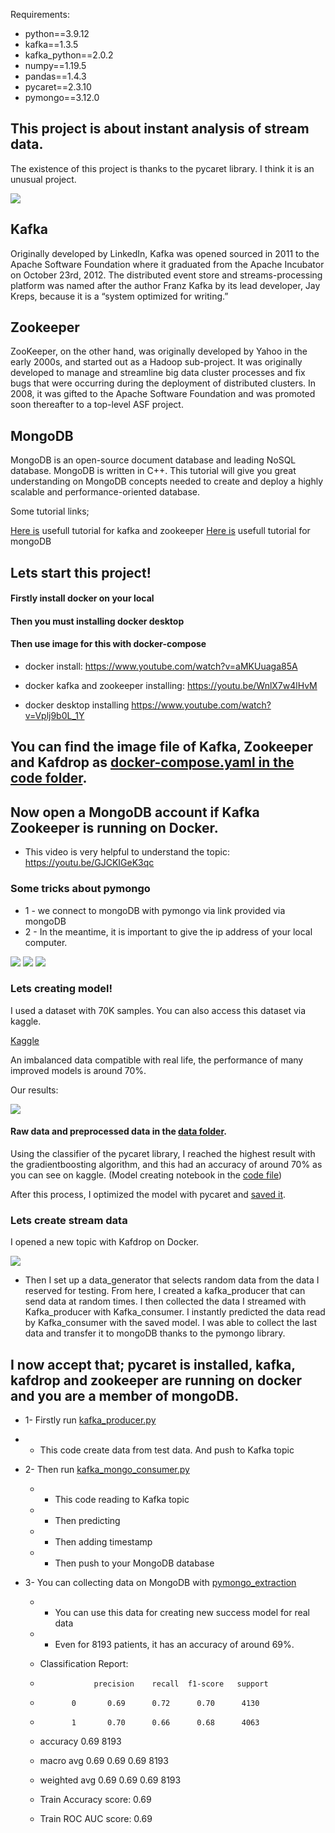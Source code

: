 Requirements: 
* python==3.9.12
* kafka==1.3.5 
* kafka_python==2.0.2 
* numpy==1.19.5 
* pandas==1.4.3 
* pycaret==2.3.10 
* pymongo==3.12.0

## This project is about instant analysis of stream data.


The existence of this project is thanks to the pycaret library. I think it is an unusual project.


![](https://github.com/turkalpmd/stream-medical-data/blob/master/images/unnamed1.png)

## Kafka

Originally developed by LinkedIn, Kafka was opened sourced in 2011 to the Apache Software Foundation where it graduated from the Apache Incubator on October 23rd, 2012. The distributed event store and streams-processing platform was named after the author Franz Kafka by its lead developer, Jay Kreps, because it is a “system optimized for writing.”

## Zookeeper

ZooKeeper, on the other hand, was originally developed by Yahoo in the early 2000s, and started out as a Hadoop sub-project. It was originally developed to manage and streamline big data cluster processes and fix bugs that were occurring during the deployment of distributed clusters. In 2008, it was gifted to the Apache Software Foundation and was promoted soon thereafter to a top-level ASF project.

## MongoDB

MongoDB is an open-source document database and leading NoSQL database. MongoDB is written in C++. This tutorial will give you great understanding on MongoDB concepts needed to create and deploy a highly scalable and performance-oriented database.

Some tutorial links;

[Here is](https://docs.confluent.io/5.1.3/streams/quickstart.html) usefull tutorial for kafka and zookeeper
[Here is](https://www.tutorialspoint.com/mongodb/index.htm) usefull tutorial for mongoDB


## Lets start this project!

#### Firstly install docker on your local
#### Then you must installing docker desktop
#### Then use image for this with docker-compose 

* docker install: https://www.youtube.com/watch?v=aMKUuaga85A

* docker kafka and zookeeper installing: https://youtu.be/WnlX7w4lHvM

* docker desktop installing https://www.youtube.com/watch?v=Vplj9b0L_1Y

## You can find the image file of Kafka, Zookeeper and Kafdrop as [docker-compose.yaml in the code folder](https://github.com/turkalpmd/stream-medical-data/blob/master/code/docker-compose.yaml).

## Now open a MongoDB account if Kafka Zookeeper is running on Docker.

* This video is very helpful to understand the topic: https://youtu.be/GJCKIGeK3qc

### Some tricks about pymongo

* 1 - we connect to mongoDB with pymongo via link provided via mongoDB
* 2 - In the meantime, it is important to give the ip address of your local computer.
    

![](https://github.com/turkalpmd/stream-medical-data/blob/master/images/Screenshot%20from%202022-08-16%2012-15-53.png)
![](https://github.com/turkalpmd/stream-medical-data/blob/master/images/Screenshot%20from%202022-08-16%2012-16-05.png)
![](https://github.com/turkalpmd/stream-medical-data/blob/master/images/Screenshot%20from%202022-08-16%2013-00-37.png)


### Lets creating model!


I used a dataset with 70K samples. You can also access this dataset via kaggle.

[Kaggle](https://www.kaggle.com/datasets/sulianova/cardiovascular-disease-dataset)

An imbalanced data compatible with real life, the performance of many improved models is around 70%.

Our results:

![](hhttps://github.com/turkalpmd/stream-medical-data/blob/master/images/Screenshot%20from%202022-08-16%2011-50-09.png)


#### Raw data and preprocessed data in the [data folder](https://github.com/turkalpmd/stream-medical-data/tree/master/data). 




Using the classifier of the pycaret library, I reached the highest result with the gradientboosting algorithm, and this had an accuracy of around 70% as you can see on kaggle. (Model creating notebook in the [code file](https://github.com/turkalpmd/stream-medical-data/blob/master/code/model.ipynb))




After this process, I optimized the model with pycaret and [saved it](https://github.com/turkalpmd/stream-medical-data/blob/master/code/model.pkl).


### Lets create stream data

I opened a new topic with Kafdrop on Docker.






![](https://github.com/turkalpmd/stream-medical-data/blob/master/images/Screenshot%20from%202022-08-16%2012-03-59.png)





* Then I set up a data_generator that selects random data from the data I reserved for testing. From here, I created a kafka_producer that can send data at random times. I then collected the data I streamed with Kafka_producer with Kafka_consumer. I instantly predicted the data read by Kafka_consumer with the saved model. I was able to collect the last data and transfer it to mongoDB thanks to the pymongo library.

## I now accept that; pycaret is installed, kafka, kafdrop and zookeeper are running on docker and you are a member of mongoDB.

* 1- Firstly run [kafka_producer.py](https://github.com/turkalpmd/stream-medical-data/blob/master/code/kafka_producer.py)
*   - This code create data from test data. And push to Kafka topic


* 2- Then run [kafka_mongo_consumer.py](https://github.com/turkalpmd/stream-medical-data/blob/master/code/kafka_mongo_consumer.py)
    * - This code reading to Kafka topic 
    * - Then predicting
    * - Then adding timestamp
    * - Then push to your MongoDB database


* 3- You can collecting data on MongoDB with [pymongo_extraction](https://github.com/turkalpmd/stream-medical-data/blob/master/code/pymongo_extraction.ipynb)
    * - You can use this data for creating new success model for real data
    * - Even for 8193 patients, it has an accuracy of around 69%.

    * Classification Report: 
    *                 precision    recall  f1-score   support

    *            0       0.69      0.72      0.70      4130
    *            1       0.70      0.66      0.68      4063

    * accuracy                               0.69      8193
    * macro avg          0.69      0.69      0.69      8193
    * weighted avg       0.69      0.69      0.69      8193

    * Train Accuracy score: 0.69
    * Train ROC AUC score: 0.69